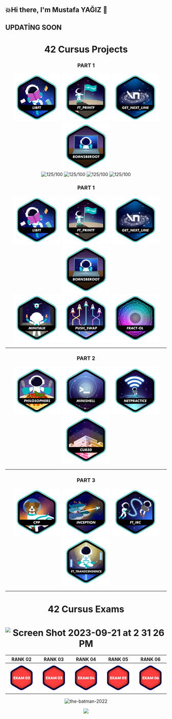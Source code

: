 ## 💥Hi there, I'm Mustafa YAĞIZ 👋
## UPDATİNG SOON
<h1 align="center"> 42 Cursus Projects </h1>

 <div align="center">
    <h3 align="center">PART 1</h3>
    <a href="https://github.com/myagjz/42-libft" target="_blank"><img src="https://github.com/myagjz/myagjz/blob/main/42-Project-Badges/libfte.png" ></a>
    <a href="https://github.com/myagjz/42-ft_printf" target="_blank"><img src="https://github.com/myagjz/myagjz/blob/main/42-Project-Badges/ft_printfe.png" ></a>
    <a href="https://github.com/myagjz/42-get_next_line" target="_blank"><img src="https://github.com/myagjz/myagjz/blob/main/42-Project-Badges/get_next_linee.png" ></a>
    <a href="https://github.com/myagjz/42-Born2beroot" target="_blank"><img src="https://github.com/myagjz/myagjz/blob/main/42-Project-Badges/born2beroote.png" ></a>
</div>
 <div align="center">
    <td align="center"><img src="https://img.shields.io/badge/125%20%2F%20100-success" alt="125/100"/></td>
    <td align="center"><img src="https://img.shields.io/badge/125%20%2F%20100-success" alt="125/100"/></td>
    <td align="center"><img src="https://img.shields.io/badge/125%20%2F%20100-success" alt="125/100"/></td>
    <td align="center"><img src="https://img.shields.io/badge/125%20%2F%20100-success" alt="125/100"/></td>
</div>


 <div align="center">
    <h3 align="center">PART 1</h3>
    <a href="https://github.com/myagjz/42-libft" target="_blank"><img src="https://github.com/myagjz/myagjz/blob/main/42-Project-Badges/libfte.png" ></a>
    <a href="https://github.com/myagjz/42-ft_printf" target="_blank"><img src="https://github.com/myagjz/myagjz/blob/main/42-Project-Badges/ft_printfe.png" ></a>
    <a href="https://github.com/myagjz/42-get_next_line" target="_blank"><img src="https://github.com/myagjz/myagjz/blob/main/42-Project-Badges/get_next_linee.png" ></a>
    <a href="https://github.com/myagjz/42-Born2beroot" target="_blank"><img src="https://github.com/myagjz/myagjz/blob/main/42-Project-Badges/born2beroote.png" ></a>
</div>

 <div align="center">
    <a href="https://github.com/myagjz/42-minitalk" target="_blank"><img src="https://github.com/myagjz/myagjz/blob/main/42-Project-Badges/minitalke.png" ></a>
    <a href="https://github.com/myagjz/42-push_swap" target="_blank"><img src="https://github.com/myagjz/myagjz/blob/main/42-Project-Badges/push_swape.png" ></a>
    <a href="https://github.com/myagjz/42-fract-ol" target="_blank"><img src="https://github.com/myagjz/myagjz/blob/main/42-Project-Badges/fract-ole.png" ></a>
</div> 
<div align="center">
    
</div> 
 <hr>
<div align="center">
    <h3 align="center">PART 2</h3>
    <a href="https://github.com/myagjz/42-Philosophers" target="_blank"><img src="https://github.com/myagjz/myagjz/blob/main/42-Project-Badges/philosopherse.png" ></a>
    <a href="https://github.com/myagjz/42-minishell" target="_blank"><img src="https://github.com/myagjz/myagjz/blob/main/42-Project-Badges/minishelle.png" ></a>
    <a href="https://github.com/myagjz/NetPractice" target="_blank"><img src="https://github.com/myagjz/myagjz/blob/main/42-Project-Badges/netpracticee.png" ></a>
    <a href="https://github.com/myagjz/cub3d" target="_blank"><img src="https://github.com/myagjz/myagjz/blob/main/42-Project-Badges/cub3de.png" ></a>
</div> 
<div align="center">
    
</div> 
 <hr>
<div align="center">
    <h3 align="center">PART 3</h3>
    <a href="https://github.com/myagjz/42-CPP-Modules" target="_blank"><img src="https://github.com/myagjz/myagjz/blob/main/42-Project-Badges/cppe.png" ></a>
    <a href="https://github.com/myagjz/42-Inception" target="_blank"><img src="https://github.com/myagjz/myagjz/blob/main/42-Project-Badges/inceptione.png" ></a>
    <a href="https://github.com/myagjz/42-ft_irc" target="_blank"><img src="https://github.com/myagjz/myagjz/blob/main/42-Project-Badges/ft_irce.png" ></a>
    <a href="https://github.com/myagjz/42-ft_transcendence" target="_blank"><img src="https://github.com/myagjz/myagjz/blob/main/42-Project-Badges/ft_transcendencee.png" ></a>
</div> 
<div align="center">
    
  </div>
 <hr>

<h1 align="center"> 42 Cursus Exams </h1>
<h1 align="center"> <img width="599" alt="Screen Shot 2023-09-21 at 2 31 26 PM" src="https://github.com/myagjz/myagjz/assets/112881823/4724d39d-6cc8-4f87-9826-ff11fcf28acf"></h1>

<div align="center">
 
| RANK 02 | RANK 03 | RANK 04 | RANK 05 | RANK 06 |
|:------------------:|:------------------:|:------------------:|:------------------:|:------------------:|
| <a href="https://github.com/myagjz/42-Exam_Rank_02" target="_blank"><img src="https://github.com/myagjz/myagjz/blob/main/42-Project-Badges/Point/2.png" ></a> |<a href="https://github.com/myagjz/42-Exam_Rank_03" target="_blank"><img src="https://github.com/myagjz/myagjz/blob/main/42-Project-Badges/Point/3.png" ></a> | <a href="https://github.com/myagjz/42-Exam_Rank_04" target="_blank"><img src="https://github.com/myagjz/myagjz/blob/main/42-Project-Badges/Point/4.png" ></a> | <a href="https://github.com/myagjz/42-Exam_Rank_05" target="_blank"><img src="https://github.com/myagjz/myagjz/blob/main/42-Project-Badges/Point/5.png" ></a> | <a href="https://github.com/myagjz/42-Exam_Rank_06" target="_blank"><img src="https://github.com/myagjz/myagjz/blob/main/42-Project-Badges/Point/6.png" ></a> |

![the-batman-2022](https://github.com/myagjz/myagjz/assets/112881823/62a66408-35ff-40ff-b240-144ef52a3410)

<a href="https://visitcount.itsvg.in">
  <img src="https://visitcount.itsvg.in/api?id=myagjz&label=Profile%20Views&color=0&icon=5&pretty=false" />
</a>

<!--
**myagjz/myagjz** is a ✨ _special_ ✨ repository because its `README.md` (this file) appears on your GitHub profile.

height="120" width="120"
Here are some ideas to get you started:

- 🔭 I’m currently working on ...
- 🌱 I’m currently learning ...
- 👯 I’m looking to collaborate on ...
- 🤔 I’m looking for help with ...
- 💬 Ask me about ...
- 📫 How to reach me: ...
- 😄 Pronouns: ...
- ⚡ Fun fact: ...
-->
